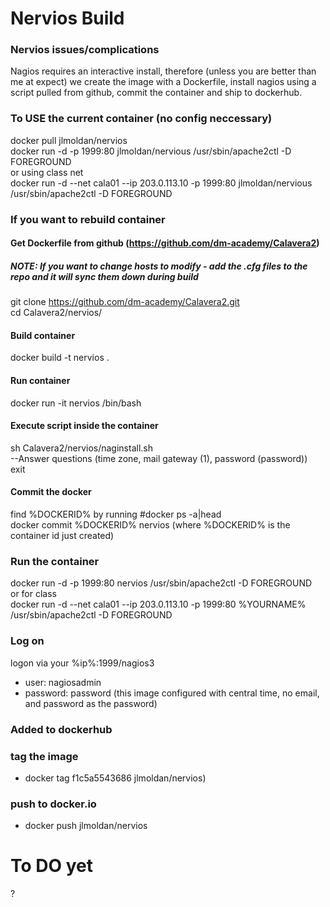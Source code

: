 # Nervios Build

### Nervios issues/complications
Nagios requires an interactive install, therefore (unless you are better than me at expect) we create the image with a Dockerfile, install nagios using a script pulled from github, commit the container and ship to dockerhub.

### To USE the current container (no config neccessary)
docker pull jlmoldan/nervios<br>
docker run -d -p 1999:80 jlmoldan/nervious /usr/sbin/apache2ctl -D FOREGROUND<br>
or using class net <br>
docker run -d --net cala01 --ip 203.0.113.10 -p 1999:80 jlmoldan/nervious /usr/sbin/apache2ctl -D FOREGROUND <br>




### If you want to rebuild container
#### Get Dockerfile from github  (https://github.com/dm-academy/Calavera2)
##### NOTE:  If you want to change hosts to modify - add the .cfg files to the repo and it will sync them down during build
git clone https://github.com/dm-academy/Calavera2.git <br>
cd Calavera2/nervios/ <br>

#### Build container
docker build -t nervios .<br>

#### Run container
docker run -it nervios /bin/bash<br>

#### Execute script inside the container
sh Calavera2/nervios/naginstall.sh<br>
   --Answer questions (time zone, mail gateway (1), password (password))<br>
exit<br>

#### Commit the docker
find %DOCKERID% by running #docker ps -a|head <br>
docker commit %DOCKERID% nervios (where  %DOCKERID% is the container id just created) <br>

### Run the container
docker run -d -p 1999:80 nervios /usr/sbin/apache2ctl -D FOREGROUND<br>
or for class <br>
docker run -d --net cala01 --ip 203.0.113.10 -p 1999:80 %YOURNAME% /usr/sbin/apache2ctl -D FOREGROUND 


### Log on 
logon via your %ip%:1999/nagios3 
  - user: nagiosadmin
  - password: password
  (this image configured with central time, no email, and password as the password)<br>

### Added to dockerhub
### tag the image 
  - docker tag f1c5a5543686 jlmoldan/nervios)<br>
### push to docker.io
  - docker push  jlmoldan/nervios
  

# To DO yet
?


